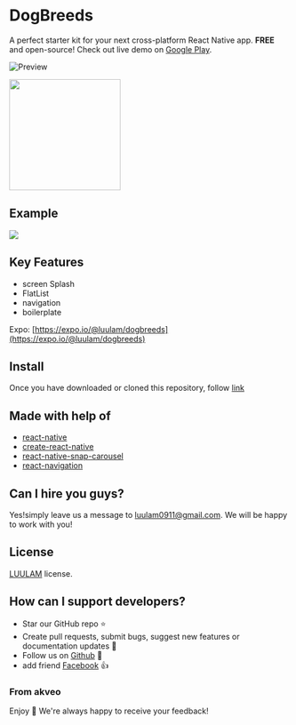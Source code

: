 # DogBreeds

A perfect starter kit for your next cross-platform React Native app. **FREE** and open-source! Check out live demo on [Google Play](https://play.google.com/store/apps/details?id=com.luulam.dogbreed).

![Preview](http://i.imgur.com/uJ7c5Pi.png)

<a href="https://play.google.com/store/apps/details?id=com.luulam.dogbreeds" alt="Google play"><img src="http://i.imgur.com/pxFfB0S.png" width="200"/></a>


## Example
![](Public/demo.gif?raw=true)

## Key Features
 - screen Splash
 - FlatList
 - navigation
 - boilerplate

Expo: [https://expo.io/@luulam/dogbreeds](https://expo.io/@luulam/dogbreeds)
## Install
Once you have downloaded or cloned this repository, follow [link](https://github.com/react-community/create-react-native-app)
## Made with help of
- [react-native](https://github.com/facebook/react-native)
- [create-react-native](https://github.com/react-community/create-react-native-app)
- [react-native-snap-carousel](https://github.com/archriss/react-native-snap-carousel)
- [react-navigation](https://github.com/react-community/react-navigation)

## Can I hire you guys?
Yes!simply leave us a message to [luulam0911@gmail.com](mailto:luulam0911@gmail.com). We will be happy to work with you!

## License
[LUULAM](LICENSE.txt) license.

## How can I support developers?
- Star our GitHub repo :star:
- Create pull requests, submit bugs, suggest new features or documentation updates :wrench:
- Follow us on [Github](https://github.com/luulam) :feet:
- add friend [Facebook](https://www.facebook.com/luu.bang.77/) :thumbsup:


### From akveo

Enjoy :metal:
We're always happy to receive your feedback!